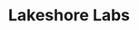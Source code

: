 ---
title: "Lakeshore Labs"
description: "AI Thực. Kết Quả Thực. Thực Nhanh. Tự động hóa thực tế cho doanh nghiệp đang phát triển."
hero:
  title: "AI Thực Sự Hiệu Quả."
  highlight: "Kết Quả Trong Vài Ngày, Không Phải Vài Tháng."
  subtitle: "Không Cần Ngân Sách Doanh Nghiệp."
  description: "Cắt giảm chi phí 30%. Tiết kiệm hơn 20 giờ mỗi tuần. Bắt đầu trong 48 giờ. Chúng tôi xây dựng các giải pháp AI thực tế giải quyết vấn đề thực sự cho các doanh nghiệp đang phát triển. Không rườm rà, chỉ có kết quả."
  cta_text: "Xem Những Gì Có Thể"
  cta_link: "mailto:hello@lakeshorelabs.ai"
cta:
  title: "Sẵn Sàng Tự Động Hóa Doanh Nghiệp?"
  description: "Bắt đầu nhỏ. Thấy kết quả nhanh. Mở rộng khi sẵn sàng. Nhận kế hoạch tự động hóa tùy chỉnh cho nhu cầu cụ thể của bạn và xem giải pháp hoạt động trong 48 giờ. Chỉ trả cho những gì mang lại giá trị."
  button_text: "Bắt Đầu Trong 48 Giờ"
  button_link: "mailto:hello@lakeshorelabs.ai"
  features:
    - text: "Kiểm Tra Tự Động Hóa Miễn Phí"
    - text: "Demo Hoạt Động Trong 48 Giờ"
    - text: "Chỉ Trả Cho Kết Quả"
---